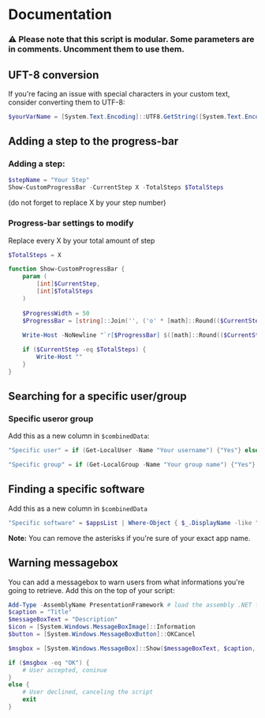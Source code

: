 # Documentation

### ⚠️ Please note that this script is modular. Some parameters are in comments. Uncomment them to use them.

## UFT-8 conversion
If you're facing an issue with special characters in your custom text, consider converting them to UTF-8:
```PowerShell
$yourVarName = [System.Text.Encoding]::UTF8.GetString([System.Text.Encoding]::Default.GetBytes("Your text"))
```

## Adding a step to the progress-bar
### Adding a step:
```PowerShell
$stepName = "Your Step"
Show-CustomProgressBar -CurrentStep X -TotalSteps $TotalSteps
```
(do not forget to replace X by your step number)

### Progress-bar settings to modify
Replace every X by your total amount of step
```PowerShell
$TotalSteps = X 

function Show-CustomProgressBar {
    param (
        [int]$CurrentStep,
        [int]$TotalSteps
    )
    
    $ProgressWidth = 50 
    $ProgressBar = [string]::Join('', ('o' * [math]::Round(($CurrentStep / $TotalSteps) * $ProgressWidth)))
    
    Write-Host -NoNewline "`r[$ProgressBar] $([math]::Round(($CurrentStep / $TotalSteps) * X))/X $stepName"

    if ($CurrentStep -eq $TotalSteps) {
        Write-Host ""  
    }
}
```

## Searching for a specific user/group
### Specific useror group
Add this as a new column in `$combinedData`:
```PowerShell
"Specific user" = if (Get-LocalUser -Name "Your username") {"Yes"} else {"No"}
```
```PowerShell
"Specific group" = if (Get-LocalGroup -Name "Your group name") {"Yes"} else {"No"}
```

## Finding a specific software
Add this as a new column in `$combinedData`
```PowerShell
"Specific software" = $appsList | Where-Object { $_.DisplayName -like "* Your software name *" } | Select-Object -ExpandProperty DisplayVersion -First 1
```
**Note:** You can remove the asterisks if you're sure of your exact app name.

## Warning messagebox
You can add a messagebox to warn users from what informations you're going to retrieve.
Add this on the top of your script:
```PowerShell
Add-Type -AssemblyName PresentationFramework # load the assembly .NET framework (to make the script able to create a message box interface)
$caption = "Title"
$messageBoxText = "Description"
$icon = [System.Windows.MessageBoxImage]::Information
$button = [System.Windows.MessageBoxButton]::OKCancel

$msgbox = [System.Windows.MessageBox]::Show($messageBoxText, $caption, $button, $icon) # Mixing all components

if ($msgbox -eq "OK") {
    # User accepted, coninue
}
else {
    # User declined, canceling the script
    exit
}
```